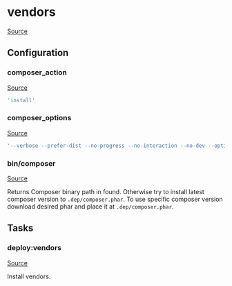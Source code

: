 <!-- DO NOT EDIT THIS FILE! -->
<!-- Instead edit recipe/deploy/vendors.php -->
<!-- Then run bin/docgen -->

# vendors

[Source](/recipe/deploy/vendors.php)




## Configuration
### composer_action
[Source](https://github.com/deployphp/deployer/blob/master/recipe/deploy/vendors.php#L4)



```php title="Default value"
'install'
```


### composer_options
[Source](https://github.com/deployphp/deployer/blob/master/recipe/deploy/vendors.php#L6)



```php title="Default value"
'--verbose --prefer-dist --no-progress --no-interaction --no-dev --optimize-autoloader'
```


### bin/composer
[Source](https://github.com/deployphp/deployer/blob/master/recipe/deploy/vendors.php#L11)

Returns Composer binary path in found. Otherwise try to install latest
composer version to `.dep/composer.phar`. To use specific composer version
download desired phar and place it at `.dep/composer.phar`.




## Tasks

### deploy:vendors
[Source](https://github.com/deployphp/deployer/blob/master/recipe/deploy/vendors.php#L27)

Install vendors.




